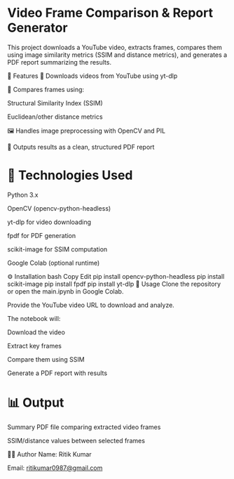 # Video Frame Comparison & Report Generator


This project downloads a YouTube video, extracts frames, compares them using image similarity metrics (SSIM and distance metrics), and generates a PDF report summarizing the results.

📌 Features
🔽 Downloads videos from YouTube using yt-dlp

🧠 Compares frames using:

Structural Similarity Index (SSIM)

Euclidean/other distance metrics

🖼️ Handles image preprocessing with OpenCV and PIL

📄 Outputs results as a clean, structured PDF report

# 🧰 Technologies Used
Python 3.x

OpenCV (opencv-python-headless)

yt-dlp for video downloading

fpdf for PDF generation

scikit-image for SSIM computation

Google Colab (optional runtime)

⚙️ Installation
bash
Copy
Edit
pip install opencv-python-headless
pip install scikit-image
pip install fpdf
pip install yt-dlp
🚀 Usage
Clone the repository or open the main.ipynb in Google Colab.

Provide the YouTube video URL to download and analyze.

The notebook will:

Download the video

Extract key frames

Compare them using SSIM

Generate a PDF report with results


# 📊 Output
Summary PDF file comparing extracted video frames

SSIM/distance values between selected frames

🧑‍💻 Author
Name: Ritik Kumar

Email: ritikumar0987@gmail.com


